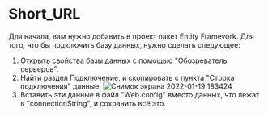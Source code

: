# Short_URL
Для начала, вам нужно добавить в проект пакет Entity Framevork.
Для  того, что бы подключить базу данных,  нужно сделать следующее:
1. Открыть свойства базы данных с помощью  "Обозреватель серверов".
2. Найти раздел Подключение, и скопировать с пункта "Строка подключения" данные.
![Снимок экрана 2022-01-19 183424](https://user-images.githubusercontent.com/96841452/150175320-7099a014-69cc-4e4b-9758-cadc8c86bbe4.png)
3. Вставить эти данные в файл "Web.config" вместо данных, что лежат в "connectionString", и сохранить всё это.
